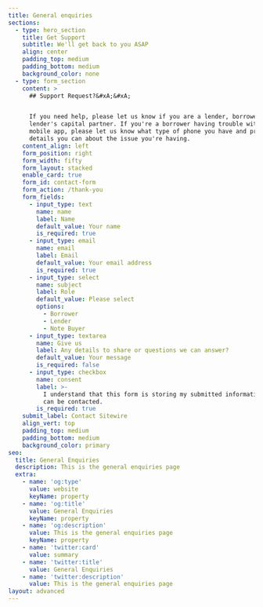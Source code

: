 ```yaml
---
title: General enquiries
sections:
  - type: hero_section
    title: Get Support
    subtitle: We'll get back to you ASAP
    align: center
    padding_top: medium
    padding_bottom: medium
    background_color: none
  - type: form_section
    content: >
      ## Support Request?&#xA;&#xA;


      If you need help, please let us know if you are a lender, borrower or
      lender's capital partner. If you're a borrower having trouble with the
      mobile app, please let us know what type of phone you have and provide any
      details you can about the issue you're having.
    content_align: left
    form_position: right
    form_width: fifty
    form_layout: stacked
    enable_card: true
    form_id: contact-form
    form_action: /thank-you
    form_fields:
      - input_type: text
        name: name
        label: Name
        default_value: Your name
        is_required: true
      - input_type: email
        name: email
        label: Email
        default_value: Your email address
        is_required: true
      - input_type: select
        name: subject
        label: Role
        default_value: Please select
        options:
          - Borrower
          - Lender
          - Note Buyer
      - input_type: textarea
        name: Give us
        label: Any details to share or questions we can answer?
        default_value: Your message
        is_required: false
      - input_type: checkbox
        name: consent
        label: >-
          I understand that this form is storing my submitted information so I
          can be contacted.
        is_required: true
    submit_label: Contact Sitewire
    align_vert: top
    padding_top: medium
    padding_bottom: medium
    background_color: primary
seo:
  title: General Enquiries
  description: This is the general enquiries page
  extra:
    - name: 'og:type'
      value: website
      keyName: property
    - name: 'og:title'
      value: General Enquiries
      keyName: property
    - name: 'og:description'
      value: This is the general enquiries page
      keyName: property
    - name: 'twitter:card'
      value: summary
    - name: 'twitter:title'
      value: General Enquiries
    - name: 'twitter:description'
      value: This is the general enquiries page
layout: advanced
---
```

